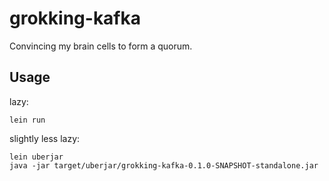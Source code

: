 # grokking-kafka

Convincing my brain cells to form a quorum.

## Usage

lazy:
```
lein run
```

slightly less lazy:
```
lein uberjar
java -jar target/uberjar/grokking-kafka-0.1.0-SNAPSHOT-standalone.jar
```
